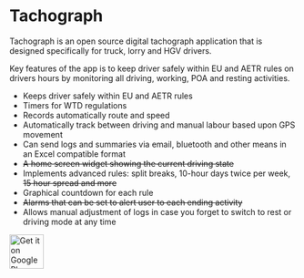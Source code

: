# Tachograph

Tachograph is an open source digital tachograph application that is designed specifically for truck, lorry and HGV drivers.

Key features of the app is to keep driver safely within EU and AETR rules on drivers hours by monitoring all driving, working, POA and resting activities.

- Keeps driver safely within EU and AETR rules
- Timers for WTD regulations
- Records automatically route and speed
- Automatically track between driving and manual labour based upon GPS movement
- Can send logs and summaries via email, bluetooth and other means in an Excel compatible format
- ~~A home screen widget showing the current driving state~~
- Implements advanced rules: split breaks, 10-hour days twice per week, ~~15 hour spread and more~~
- Graphical countdown for each rule
- ~~Alarms that can be set to alert user to each ending activity~~
- Allows manual adjustment of logs in case you forget to switch to rest or driving mode at any time


<a href="https://play.google.com/store/apps/details?id=com.velli20.tachograph" target="_blank">
  <img alt="Get it on Google Play"
       src="https://play.google.com/intl/en_us/badges/images/generic/en-play-badge.png" height="60"/>
</a>
